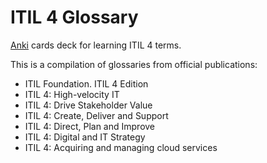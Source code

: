 # ITIL 4 Glossary
[Anki](https://apps.ankiweb.net) cards deck for learning ITIL 4 terms.

This is a compilation of glossaries from official publications:
- ITIL Foundation. ITIL 4 Edition
- ITIL 4: High-velocity IT
- ITIL 4: Drive Stakeholder Value
- ITIL 4: Create, Deliver and Support
- ITIL 4: Direct, Plan and Improve
- ITIL 4: Digital and IT Strategy
- ITIL 4: Acquiring and managing cloud services

